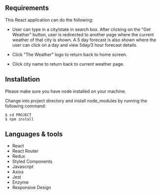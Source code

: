 ## Requirements
This React application can do the following:

- User can type in a city/state in search box. After clicking on the "Get Weather" button,
user is redirected to another page where the current weather of that city is shown. A 5 day forecast is also shown where the user can click on a day and view 5day/3 hour forecast details. 

- Click "The Weather" logo to return back to home screen.
- Click city name to return back to current weather page.

  
## Installation
Please make sure you have node installed on your machine. 

Change into project directory and install node_modules by running the following command:

    $ cd PROJECT
    $ npm install

## Languages & tools

- React
- React Router
- Redux
- Styled Components
- Javascript
- Axios
- Jest
- Enzyme
- Responsive Design

  
